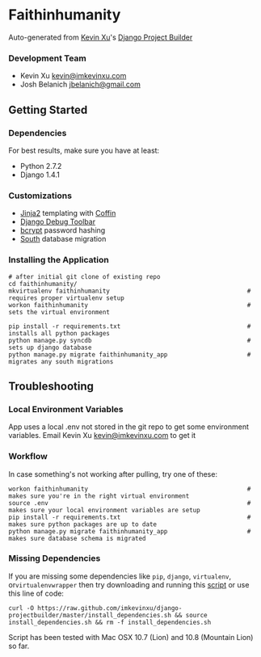 Faithinhumanity
================

Auto-generated from [Kevin Xu](https://github.com/imkevinxu)'s [Django Project Builder](https://github.com/imkevinxu/django-projectbuilder)

### Development Team

* Kevin Xu <kevin@imkevinxu.com>
* Josh Belanich <jbelanich@gmail.com>

## Getting Started

### Dependencies

For best results, make sure you have at least:

* Python 2.7.2
* Django 1.4.1

### Customizations

* [Jinja2](http://jinja.pocoo.org/docs/) templating with [Coffin](https://github.com/coffin/coffin)
* [Django Debug Toolbar](https://github.com/django-debug-toolbar/django-debug-toolbar)
* [bcrypt](https://docs.djangoproject.com/en/dev/topics/auth/#using-bcrypt-with-django) password hashing
* [South](http://south.readthedocs.org/en/0.7.6/index.html) database migration

### Installing the Application

    # after initial git clone of existing repo
    cd faithinhumanity/
    mkvirtualenv faithinhumanity                                      # requires proper virtualenv setup
    workon faithinhumanity                                            # sets the virtual environment

    pip install -r requirements.txt                                   # installs all python packages
    python manage.py syncdb                                           # sets up django database
    python manage.py migrate faithinhumanity_app                      # migrates any south migrations

## Troubleshooting

### Local Environment Variables

App uses a local .env not stored in the git repo to get some environment variables. Email Kevin Xu <kevin@imkevinxu.com> to get it

### Workflow

In case something's not working after pulling, try one of these:

    workon faithinhumanity                                            # makes sure you're in the right virtual environment
    source .env                                                       # makes sure your local environment variables are setup
    pip install -r requirements.txt                                   # makes sure python packages are up to date
    python manage.py migrate faithinhumanity_app                      # makes sure database schema is migrated

### Missing Dependencies

If you are missing some dependencies like `pip`, `django`, `virtualenv`, or`virtualenvwrapper`
then try downloading and running this [script](https://github.com/imkevinxu/django-projectbuilder/blob/master/install_dependencies.sh) or use this line of code:

    curl -O https://raw.github.com/imkevinxu/django-projectbuilder/master/install_dependencies.sh && source install_dependencies.sh && rm -f install_dependencies.sh

Script has been tested with Mac OSX 10.7 (Lion) and 10.8 (Mountain Lion) so far.